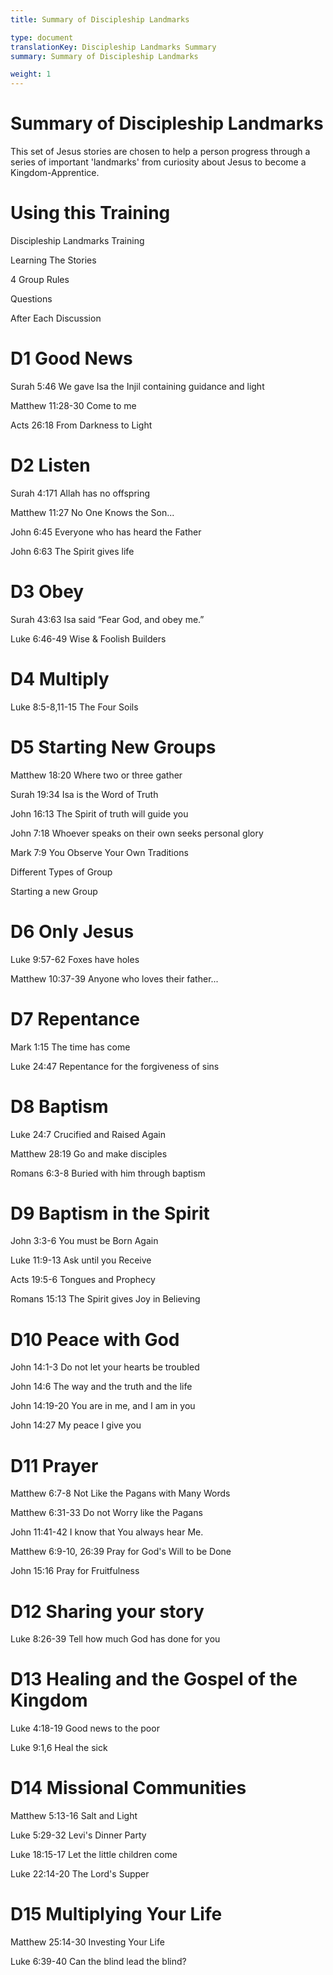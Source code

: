 ```yaml
---
title: Summary of Discipleship Landmarks

type: document
translationKey: Discipleship Landmarks Summary
summary: Summary of Discipleship Landmarks

weight: 1
---
```

# Summary of Discipleship Landmarks
This set of Jesus stories are chosen to help a person progress through a series of important 'landmarks' from curiosity about Jesus to become a Kingdom-Apprentice.
# Using this Training

Discipleship Landmarks Training	

Learning The Stories	

4 Group Rules	

Questions	

After Each Discussion
# D1 Good News

Surah 5:46 We gave Isa the Injil containing guidance and light	

Matthew 11:28-30 Come to me	

Acts 26:18 From Darkness to Light
# D2 Listen

Surah 4:171 Allah has no offspring	

Matthew 11:27 No One Knows the Son...	

John 6:45 Everyone who has heard the Father	

John 6:63 The Spirit gives life
# D3 Obey

Surah 43:63 Isa said “Fear God, and obey me.”	

Luke 6:46-49 Wise & Foolish Builders
# D4 Multiply

Luke 8:5-8,11-15 The Four Soils
# D5 Starting New Groups

Matthew 18:20 Where two or three gather	

Surah 19:34 Isa is the Word of Truth	

John 16:13 The Spirit of truth will guide you	

John 7:18 Whoever speaks on their own seeks personal glory	

Mark 7:9 You Observe Your Own Traditions	

Different Types of Group	

Starting a new Group
# D6 Only Jesus

Luke 9:57-62 Foxes have holes	

Matthew 10:37-39 Anyone who loves their father...
# D7 Repentance

Mark 1:15 The time has come	

Luke 24:47 Repentance for the forgiveness of sins
# D8 Baptism

Luke 24:7 Crucified and Raised Again	

Matthew 28:19 Go and make disciples	

Romans 6:3-8 Buried with him through baptism
# D9 Baptism in the Spirit

John 3:3-6 You must be Born Again	

Luke 11:9-13 Ask until you Receive	

Acts 19:5-6 Tongues and Prophecy	

Romans 15:13 The Spirit gives Joy in Believing
# D10 Peace with God

John 14:1-3 Do not let your hearts be troubled	

John 14:6 The way and the truth and the life	

John 14:19-20 You are in me, and I am in you	

John 14:27 My peace I give you
# D11 Prayer

Matthew 6:7-8 Not Like the Pagans with Many Words	

Matthew 6:31-33 Do not Worry like the Pagans	

John 11:41-42 I know that You always hear Me.	

Matthew 6:9-10, 26:39 Pray for God's Will to be Done	

John 15:16 Pray for Fruitfulness
# D12 Sharing your story

Luke 8:26-39 Tell how much God has done for you
# D13 Healing and the Gospel of the Kingdom

Luke 4:18-19 Good news to the poor	

Luke 9:1,6 Heal the sick
# D14 Missional Communities

Matthew 5:13-16 Salt and Light	

Luke 5:29-32 Levi's Dinner Party	

Luke 18:15-17 Let the little children come	

Luke 22:14-20 The Lord's Supper
# D15 Multiplying Your Life

Matthew 25:14-30 Investing Your Life	

Luke 6:39-40 Can the blind lead the blind?